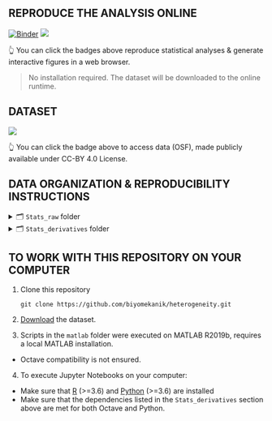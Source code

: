 ## REPRODUCE THE ANALYSIS ONLINE 

[![Binder](https://mybinder.org/badge_logo.svg)](https://mybinder.org/v2/gh/biyomekanik/heterogeneity/HEAD/main?urlpath=notebooks) [![](https://img.shields.io/badge/Voila-Dashboard-red?style=flat&logo=jupyter)](https://mybinder.org/v2/gh/biyomekanik/heterogeneity/main?urlpath=%2Fvoila%2Frender%2Fnotebooks%2Fstep1_interactive_dashboard.ipynb)

👆 You can click the badges above reproduce statistical analyses & generate interactive figures in a web browser. 
> No installation required. The dataset will be downloaded to the online runtime. 

## DATASET

[![](https://img.shields.io/badge/DATA%20DOI-10.17605%2FOSF.IO%2F2G9PH-blue)](https://doi.org/10.17605/OSF.IO/2G9PH) 

👆 You can click the badge above to access data (OSF), made publicly available under CC-BY 4.0 License. 

## DATA ORGANIZATION & REPRODUCIBILITY INSTRUCTIONS

<details>
<summary>🗂 <code>Stats_raw</code> folder </summary>
<hr>
  
* `FiberStrain_vtk` subfolder 
  * Reconstructed gastrocnemius medialis (GM) fascicles in physical coordinates, saved in `vtkPolyData` format (`*.vtk`) for 16 parameter combinations of all 5 subjects (A-E). Fiber direction strain values are written as scalars to fiber nodes (x,y,z).
  * Lowest level derived data provided. 
* `FiberStrain_mat` subfolder 
  * The `MatFibers.mat` file contains 80 struct arrays loaded into MATLAB by reading `*.vtk` files. The length of a struct array corresponds to number of fascicles tracked. Each fascicle is comprised of multiple nodes and for each node location (`.points` field), a fiber direction strain scalar (`.scalars`) is saved.
  * You can test `vtk` `mat` correspondance in MATLAB by:
    ```octave
        fibers = read_vtkFiberBundle('subA_flx_pas_ext_pas_4_4_fibers.vtk');
        load('MatFibers.mat');
        isequal(fibers, subA_sigma4-alpha_4);
    ```

 </details>

<details>
<summary>🗂 <code>Stats_derivatives</code> folder </summary>
<hr>
  
* `FiberStrain_parts` subfolder 
  * Stores 80 mat files, each containing 10 struct arrays for 10 muscle parts: `d1`, `d2`, `d3`, `d4`, `m1`, `m2`, `p4`, `p3`, `p2`, `p1`. Each muscle part contains different number of structs depending on how many fascicles does the respective plane intersect. The same nodal representation (`points (x,y,z)` and `scalar (strain)`) is followed.
  * ♻️ To re-generate muscle parts in MATLAB:
    * 1. Run the very top [section](https://www.mathworks.com/help/matlab/matlab_prog/create-and-run-sections.html;jsessionid=9eda978209027f28b3ec6573fe06) (`main.m`) **after** setting the directory where you downloaded the `Stats_raw` folder:
      ```octave
        %% ======================
        %  SET DATA (ROOT) DIRECTORY SECTION
        %  ======================
        rootDir = "/path/to/Stats_raw_folder";
      ```
      > Sections in matlab are executed by 
    * 2. Run `SECTION - 1` of the `main.m` script in MATLAB:
    ```octave
      %% ===========
      %  SECTION - 1 | Split tracked fascicles
      %  ===========
    ```
  * Heatmaps are located in this directory:
    * `sub-x_CentralTendency_median.png` Median fiber direction strain at each muscle part (Figures in the article). 
    * `sub-x_CentralTendency.png` Mean fiber direction strain at each muscle part (supplementary). 
    * `sub-x_Dispersion_mad.png` Median absolute deviation at each muscle part (supplementary). 
    * `sub-x_Dispersion.png` Standard deviation at each muscle part (supplementary).
  * ♻️ To re-generate heatmaps:
      * Run `SECTION - 2` of the `main.m` script in MATLAB with the following configuration:
      ```octave
        %% ===========
        %  SECTION - 2
        %  ===========
        ENABLE_STANDARDIZATION = false;
        WRITE_HEATMAPS = true;
      ```
* `FiberStrain_mzscore` subfolder 
  * Stores 80 mat files, each containing 10 struct arrays for 10 muscle parts: `d1`, `d2`, `d3`, `d4`, `m1`, `m2`, `p4`, `p3`, `p2`, `p1`. Each muscle part contains different number of structs depending on how many fascicles does the respective plane intersect. The scalars represent **modified z-score (mzscore)** of fiber direction strain distributions.
    * ♻️ To re-generate `_modzscore` fascicles and respective heatmaps:
      * Run `SECTION - 2` of the `main.m` script in MATLAB with the following configuration:
      ```octave
        %% ===========
        %  SECTION - 2
        %  ===========
        ENABLE_STANDARDIZATION = true;
        WRITE_HEATMAPS = true;
      ```
* `FiberStrain_mzscore_reduced` subfolder 
  * Modified z-score fascicles in 10 muscle parts after interval down-sampling (1400 nodes per part).
      * ♻️ To re-generate interval subsampled`_modzscore` fascicles:
        * Run `SECTION - 3` of the `main.m` script in MATLAB with the following configuration:
        ```octave
          %% ====================
          %  SECTION - 3
          %  UNIFORM DOWNSAMPLING
          %  ====================
          % MATLAB's default random number generator configs are used (rng(default)). 
          % Randomization is only applied when further reduction is needed. 
        ```
* `Static_from_3DSlicer` subfolder 
  * Screenshots (Figure-1) of fiber direction strain distributions for equal sigma and alpha binary pairs.
* `HSF_Inputs` subfolder 
  * Permutations of `{4,4}`,`{6,6}`,`{8,8}`,`{10,10}` configurations are parsed for hierarchical shift function analysis, to be performed in `R`.
    * `subX_reduced_aa_bb.file` R compatible (feather) data structure for HSF inputs comparing `{a,a}` vs `{b,b}` configurations of modified-z-score-reduced points clouds across muscle parts in a hierarchical statistical design (of dependent measurements, i.e. parameter alterations create dependent measurements). 
    * ♻️ To regenerate these files:
      * You can execute [`step2_parse_HSF_feather.ipynb`](https://mybinder.org/v2/gh/biyomekanik/heterogeneity/main?urlpath=notebooks%2Fstep2_parse_HSF_feather.ipynb) online by following the instructions in the notebook. 
      * To execute locally, please ensure that following Python (>=3.6) dependencies are met: 
      ```python
        from scipy.io import loadmat
        import numpy as np
        import feather
        import pandas as pd
      ```
* `HSF_Inputs/HSF_Objects` sub-subfolder 
  * `subX_HSF_aa_bb.file` R data structure storing an R object generated by the hierarchical shift function analysis for the `{a,a}` vs `{b,b}` comparison across 10 muscle parts.
     * ♻️ To regenerate these files:
      * You can execute [`step3_runHSF_and_visualize.ipynb`](https://mybinder.org/v2/gh/biyomekanik/heterogeneity/main?urlpath=notebooks%2Fstep3_runHSF_and_visualize.ipynb) online by following the instructions in the notebook. 
      * To execute locally, please ensure that following R (>=3.6) dependencies are met: 
      ```R
        install.packages(c('repr', 'IRdisplay', 'pbdZMQ', 'devtools'))  
        install.packages("ggplot2")
        install.packages("tibble")
        install.packages("gridextra")
        install.packages("R.matlab")
        install.packages("plotly")
        install.packages("plyr")
        install.packages("cowplot")
        install.packages("feather")
        install.packages("ggridges")
        install.packages("htmlwidgets")
        install.packages(c('repr', 'IRdisplay', 'pbdZMQ', 'devtools'))
        devtools::install_github('IRkernel/IRkernel')
        devtools::install_github('GRousselet/rogme')
      ```
  
 </details>
 
 ## TO WORK WITH THIS REPOSITORY ON YOUR COMPUTER
1. Clone this repository 
   ```
   git clone https://github.com/biyomekanik/heterogeneity.git
   ```
2. [Download](https://osf.io/2g9ph/) the dataset.  

3. Scripts in the `matlab` folder were executed on MATLAB R2019b, requires a local MATLAB installation. 
  * Octave compatibility is not ensured. 

4. To execute Jupyter Notebooks on your computer:
  * Make sure that [R](https://www.r-project.org/) (>=3.6) and [Python](https://www.anaconda.com/) (>=3.6) are installed 
  * Make sure that the dependencies listed in the `Stats_derivatives` section above are met for both Octave and Python. 

